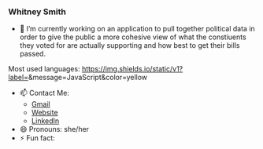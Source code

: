 ### Whitney Smith

- 🔭 I’m currently working on an application to pull together political data in order to give the public a more cohesive view of what the constiuents they voted for are actually supporting and how best to get their bills passed.

Most used languages:
https://img.shields.io/static/v1?label=<LABEL>&message=JavaScript&color=yellow

- 📫 Contact Me: 
  - [Gmail](whitney.smith.lee@gmail.com)
  - [Website](whitneysmith.dev)
  - [LinkedIn](https://www.linkedin.com/in/whitneyleesmith/)
- 😄 Pronouns: she/her
- ⚡ Fun fact: 
